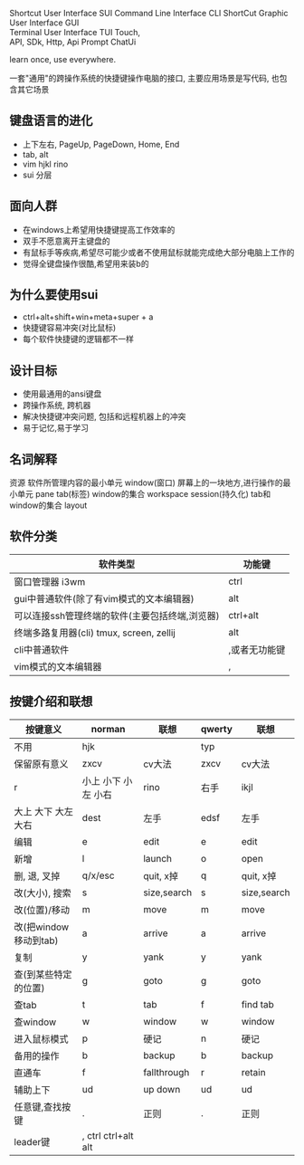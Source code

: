 Shortcut User Interface    SUI
Command Line Interface     CLI  ShortCut
Graphic User Interface     GUI  
Terminal User Interface    TUI
Touch,   
API, SDk, Http, Api
Prompt ChatUi

learn once, use everywhere.

一套"通用"的跨操作系统的快捷键操作电脑的接口, 主要应用场景是写代码, 也包含其它场景

## 键盘语言的进化

- 上下左右, PageUp, PageDown, Home, End
- tab, alt
- vim  hjkl  rino
- sui  分层


## 面向人群
- 在windows上希望用快捷键提高工作效率的
- 双手不愿意离开主键盘的
- 有鼠标手等疾病,希望尽可能少或者不使用鼠标就能完成绝大部分电脑上工作的
- 觉得全键盘操作很酷,希望用来装b的

## 为什么要使用sui

- ctrl+alt+shift+win+meta+super + a
- 快捷键容易冲突(对比鼠标)
- 每个软件快捷键的逻辑都不一样

## 设计目标
- 使用最通用的ansi键盘
- 跨操作系统, 跨机器
- 解决快捷键冲突问题, 包括和远程机器上的冲突
- 易于记忆,易于学习

## 名词解释
资源              软件所管理内容的最小单元
window(窗口)      屏幕上的一块地方,进行操作的最小单元   pane
tab(标签)         window的集合                          workspace
session(持久化)   tab和window的集合                     layout

## 软件分类

| 软件类型                                       | 功能键         |
| --------------                                 | -------------- |
| 窗口管理器 i3wm                                | ctrl           |
| gui中普通软件(除了有vim模式的文本编辑器)       | alt            |
| 可以连接ssh管理终端的软件(主要包括终端,浏览器) | ctrl+alt       |
| 终端多路复用器(cli)  tmux, screen, zellij      | alt            |
| cli中普通软件                                  | ,或者无功能键  |
| vim模式的文本编辑器                            | ,              |

## 按键介绍和联想

| 按键意义              | norman              | 联想        | qwerty | 联想        |
| --------------        | ------              | -------     | ------ | ------      |
| 不用                  | hjk                 |             | typ    |             |
| 保留原有意义          | zxcv                | cv大法      | zxcv   | cv大法      |
r| 小上 小下 小左 小右   | rino                | 右手        | ikjl   | 右手        |
| 大上 大下 大左 大右   | dest                | 左手        | edsf   | 左手        |
| 编辑                  | e                   | edit        | e      | edit        |
| 新增                  | l                   | launch      | o      | open        |
| 删, 退, 叉掉          | q/x/esc             | quit, x掉   | q      | quit, x掉   |
| 改(大小), 搜索        | s                   | size,search | s      | size,search |
| 改(位置)/移动         | m                   | move        | m      | move        |
| 改(把window移动到tab) | a                   | arrive      | a      | arrive      |
| 复制                  | y                   | yank        | y      | yank        |
| 查(到某些特定的位置)  | g                   | goto        | g      | goto        |
| 查tab                 | t                   | tab         | f      | find tab    |
| 查window              | w                   | window      | w      | window      |
| 进入鼠标模式          | p                   | 硬记        | n      | 硬记        |
| 备用的操作            | b                   | backup      | b      | backup      |
| 直通车                | f                   | fallthrough | r      | retain      |
| 辅助上下              | ud                  | up down     | ud     | ud          |
| 任意键,查找按键       | .                   | 正则        | .      | 正则        |
| leader键              | , ctrl ctrl+alt alt |             |        |             |

